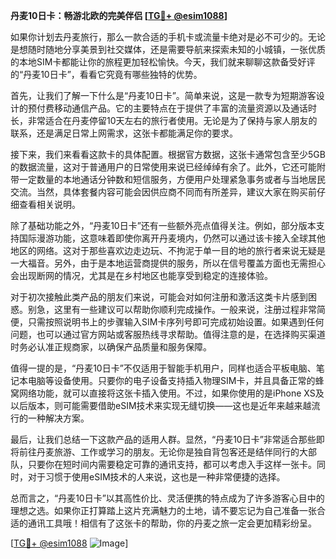 **丹麦10日卡：畅游北欧的完美伴侣 [[TG💪+ @esim1088](https://t.me/s/esim1088)]**

如果你计划去丹麦旅行，那么一款合适的手机卡或流量卡绝对是必不可少的。无论是想随时随地分享美景到社交媒体，还是需要导航来探索未知的小城镇，一张优质的本地SIM卡都能让你的旅程更加轻松愉快。今天，我们就来聊聊这款备受好评的“丹麦10日卡”，看看它究竟有哪些独特的优势。

首先，让我们了解一下什么是“丹麦10日卡”。简单来说，这是一款专为短期游客设计的预付费移动通信产品。它的主要特点在于提供了丰富的流量资源以及通话时长，非常适合在丹麦停留10天左右的旅行者使用。无论是为了保持与家人朋友的联系，还是满足日常上网需求，这张卡都能满足你的要求。

接下来，我们来看看这款卡的具体配置。根据官方数据，这张卡通常包含至少5GB的数据流量，这对于普通用户的日常使用来说已经绰绰有余了。此外，它还可能附带一定数量的本地通话分钟数和短信服务，方便用户处理紧急事务或者与当地居民交流。当然，具体套餐内容可能会因供应商不同而有所差异，建议大家在购买前仔细查看相关说明。

除了基础功能之外，“丹麦10日卡”还有一些额外亮点值得关注。例如，部分版本支持国际漫游功能，这意味着即使你离开丹麦境内，仍然可以通过该卡接入全球其他地区的网络。这对于那些喜欢边走边玩、不拘泥于单一目的地的旅行者来说无疑是一大福音。另外，由于是本地运营商提供的服务，所以在信号覆盖方面也无需担心会出现断网的情况，尤其是在乡村地区也能享受到稳定的连接体验。

对于初次接触此类产品的朋友们来说，可能会对如何注册和激活这类卡片感到困惑。别急，这里有一些建议可以帮助你顺利完成操作。一般来说，注册过程非常简便，只需按照说明书上的步骤输入SIM卡序列号即可完成初始设置。如果遇到任何问题，也可以通过官方网站或客服热线寻求帮助。值得注意的是，在选择购买渠道时务必认准正规商家，以确保产品质量和服务保障。

值得一提的是，“丹麦10日卡”不仅适用于智能手机用户，同样也适合平板电脑、笔记本电脑等设备使用。只要你的电子设备支持插入物理SIM卡，并且具备正常的蜂窝网络功能，就可以直接将这张卡插入使用。不过，如果你使用的是iPhone XS及以后版本，则可能需要借助eSIM技术来实现无缝切换——这也是近年来越来越流行的一种解决方案。

最后，让我们总结一下这款产品的适用人群。显然，“丹麦10日卡”非常适合那些即将前往丹麦旅游、工作或学习的朋友。无论你是独自背包客还是结伴同行的大部队，只要你在短时间内需要稳定可靠的通讯支持，都可以考虑入手这样一张卡。同时，对于习惯于使用eSIM技术的人来说，这也是一种非常便捷的选择。

总而言之，“丹麦10日卡”以其高性价比、灵活便携的特点成为了许多游客心目中的理想之选。如果你正打算踏上这片充满魅力的土地，请不要忘记为自己准备一张合适的通讯工具哦！相信有了这张卡的帮助，你的丹麦之旅一定会更加精彩纷呈。

[[TG💪+ @esim1088](https://t.me/s/esim1088) ![Image](https://i.postimg.cc/4NQfJmqS/Snipaste-2025-05-13-00-14-12.png)]